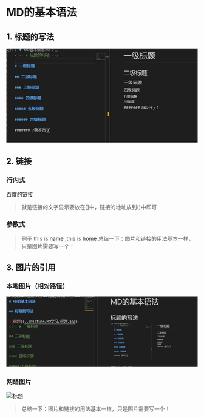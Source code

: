 # MD的基本语法

## 1. 标题的写法

![标题](../Picture/MD学习/标题.jpg)
<!-- # 一级标题

## 二级标题

### 三级标题

#### 四级标题

##### 五级标题

###### 六级标题

####### 7就不行了 -->

## 2. 链接

### 行内式

[百度](http://www.baidu.com)的链接

> 就是链接的文字显示要放在[]中，链接的地址放到()中即可

### 参数式

[name]: http://www.baidu.com "名字"
[home]: http://www.baidu.com "家"

>例子 this is [name] ,this is [home]
> 总结一下：图片和链接的用法基本一样，只是图片需要写一个！

## 3. 图片的引用

### 本地图片（相对路径）

![标题](../Picture/MD学习/本地图片.jpg)

### 网络图片

![标题](https://gimg2.baidu.com/image_search/src=http%3A%2F%2Fb-ssl.duitang.com%2Fuploads%2Fitem%2F201903%2F09%2F20190309104419_3GRKk.jpeg&refer=http%3A%2F%2Fb-ssl.duitang.com&app=2002&size=f9999,10000&q=a80&n=0&g=0n&fmt=jpeg?sec=1637137316&t=21315da1155909024886f52c8326e004)

> 总结一下：图片和链接的用法基本一样，只是图片需要写一个！

